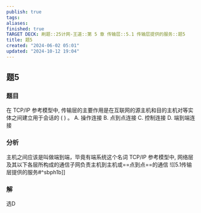 ```yaml
---
publish: true
tags: 
aliases: 
finished: true
TARGET DECK: 刷题::25计网-王道::第 5 章 传输层::5.1 传输层提供的服务::题5
title: 题5
created: "2024-06-02 05:01"
updated: "2024-10-12 19:04"
---
```

## 题5
### 题目
在 TCP/IP 参考模型中, 传输层的主要作用是在互联网的源主机和目的主机对等实体之间建立用于会话的 ( ) 。
A. 操作连接 B. 点到点连接 C. 控制连接 D. 端到端连接
### 分析
主机之间应该是叫做端到端，毕竟有端系统这个名词
TCP/IP 参考模型中, 网络层及其以下各层所构成的通信子网负责主机到主机或==点到点==的通信
![[5.1传输层提供的服务#^sbph1b]]
### 解
选D
